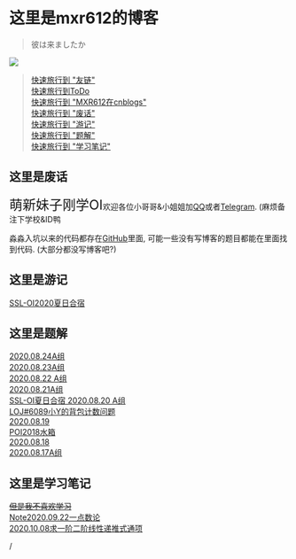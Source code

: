 # 这里是mxr612的博客

> 彼は来ましたか

[![](http://cfrating.ihcr.top/?user=MXR612)](https://codeforces.com/profile/MXR612)

> [快速旅行到 "友链"](//Other/友链.html)  
> [快速旅行到ToDo](//index/ToDo.html)  
> [快速旅行到 "MXR612在cnblogs"](https://www.cnblogs.com/mxxr)  
> [快速旅行到 "废话"](#这里是废话)  
> [快速旅行到 "游记"](#这里是游记)  
> [快速旅行到 "题解"](#这里是题解)  
> [快速旅行到 "学习笔记"](#这里是学习笔记)

## 这里是废话

<font size="5">萌新妹子刚学OI</font>欢迎各位小哥哥&小姐姐加[QQ](tencent://message/?uin=3218900047&Site=&Menu=yes)或者[Telegram](https://t.me/mxr612). (麻烦备注下学校&ID鸭


淼淼入坑以来的代码都存在[GitHub](https://github.com/MXR612/OI-log)里面, 可能一些没有写博客的题目都能在里面找到代码. (大部分都没写博客吧?)

## 这里是游记

[SSL-OI2020夏日合宿](//Index/SSL-OI2020夏日合宿.html)

## 这里是题解

[2020.08.24A组](//Blog/2020.08.24/2020.08.24A.html)  
[2020.08.23A组](//Blog/2020.08.23/SSL2020.08.23.html)  
[2020.08.22 A组](//Blog/2020.08.22/SSL2020.08.22A.html)  
[2020.08.21A组](//Blog/2020.08.21/SSLOJ2020.08.21A.html)  
[SSL-OI夏日合宿 2020.08.20 A组](//Blog/2020.08.20/2020.08.20A.html)  
[LOJ#6089小Y的背包计数问题](//Blog/2020.08.19/LOJ6089.html)  
[2020.08.19](//Blog/2020.08.19/SSLOJ2020.08.19.html)  
[POI2018水箱](//Blog/2020.08.18/POI2018水箱.html)  
[2020.08.18](//Blog/2020.08.18/SSLOJ2020.08.18.html)  
[2020.08.17A组](//Blog/2020.08.17/SSLOJ2020.8.17A.html)  

## 这里是学习笔记

[~~但是我不喜欢学习~~](//index/板题.html)  
[Note2020.09.22一点数论](/Note/Math/2020.09.22/2020.09.22.html)  
[2020.10.08求一阶二阶线性递推式通项](Note/Math/2020.10.08/2020.10.08.html)

<script async src="//busuanzi.ibruce.info/busuanzi/2.3/busuanzi.pure.mini.js">
</script>

<span id="busuanzi_container_site_pv">
    <span id="busuanzi_value_site_pv"></span>
</span>
/
<span id="busuanzi_container_site_uv">
  <span id="busuanzi_value_site_uv"></span>
</span>